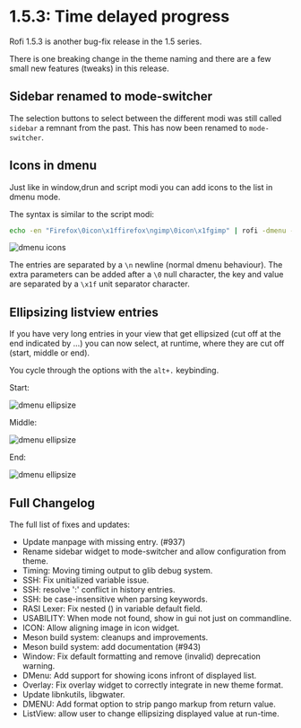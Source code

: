 # 1.5.3: Time delayed progress

Rofi 1.5.3 is another bug-fix release in the 1.5 series.

There is one breaking change in the theme naming and there are a few small new features (tweaks) in this release.

## Sidebar renamed to mode-switcher

The selection buttons to select between the different modi was still called `sidebar` a remnant from the past.
This has now been renamed to `mode-switcher`.

## Icons in dmenu

Just like in window,drun and script modi you can add icons to the list in dmenu mode.

The syntax is similar to the script modi:

```bash
echo -en "Firefox\0icon\x1ffirefox\ngimp\0icon\x1fgimp" | rofi -dmenu -no-config -show-icons
```

![dmenu icons](rofi-dmenu-icons.png)


The entries are separated by a `\n` newline (normal dmenu behaviour).
The extra parameters can be added after a `\0` null character, the key and value are separated by a `\x1f` unit
separator character.


## Ellipsizing listview entries

If you have very long entries in your view that get ellipsized (cut off at the end indicated by ...) you can now select,
at runtime, where they are cut off (start, middle or end).

You cycle through the options with the `alt+.` keybinding.

Start:

![dmenu ellipsize](rofi-ellipsize-start.png)


Middle:

![dmenu ellipsize](rofi-ellipsize-middle.png)


End:

![dmenu ellipsize](rofi-ellipsize-end.png)


## Full Changelog

The full list of fixes and updates:

* Update manpage with missing entry. (#937)
* Rename sidebar widget to mode-switcher and allow configuration from theme.
* Timing: Moving timing output to glib debug system.
* SSH: Fix unitialized variable issue.
* SSH: resolve ':' conflict in history entries.
* SSH: be case-insensitive when parsing keywords.
* RASI Lexer: Fix nested () in variable default field.
* USABILITY: When mode not found, show in gui not just on commandline.
* ICON: Allow aligning image in icon widget.
* Meson build system: cleanups and improvements.
* Meson build system: add documentation (#943)
* Window: Fix default formatting and remove (invalid) deprecation warning.
* DMenu: Add support for showing icons infront of displayed list.
* Overlay: Fix overlay widget to correctly integrate in new theme format.
* Update libnkutils, libgwater.
* DMENU: Add format option to strip pango markup from return value.
* ListView: allow user to change ellipsizing displayed value at run-time.
